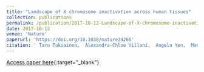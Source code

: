```yaml
---
title: "Landscape of X chromosome inactivation across human tissues"
collection: publications
permalink: /publication/2017-10-12-Landscape-of-X-chromosome-inactivation-across-human-tissues
date: 2017-10-12
venue: 'Nature'
paperurl: 'https://doi.org/10.1038/nature24265'
citation: ' Taru Tukiainen,  Alexandra-Chloe Villani,  Angela Yen,  Manuel Rivas,  Jamie Marshall,  Rahul Satija,  Matt Aguirre,  Laura Gauthier,  Mark Fleharty,  Andrew Kirby,  et. al., &quot;Landscape of X chromosome inactivation across human tissues.&quot; Nature, 2017.'
---
```

[Access paper here](https://doi.org/10.1038/nature24265){:target="_blank"}
